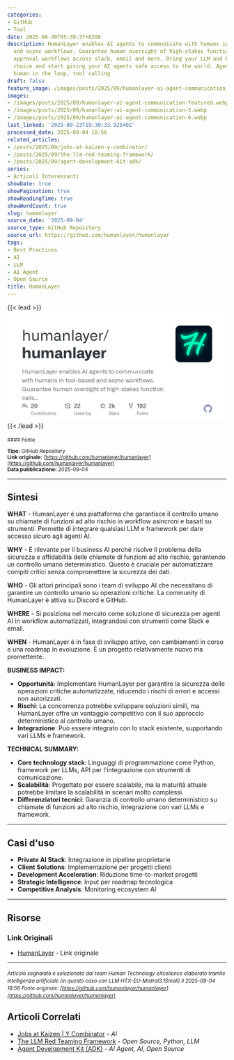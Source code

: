 ```yaml
---
categories:
- GitHub
- Tool
date: 2025-08-30T05:39:37+0200
description: HumanLayer enables AI agents to communicate with humans in tool-based
  and async workflows. Guarantee human oversight of high-stakes function calls with
  approval workflows across slack, email and more. Bring your LLM and Framework of
  choice and start giving your AI agents safe access to the world. Agentic Workflows,
  human in the loop, tool calling
draft: false
feature_image: /images/posts/2025/09/humanlayer-ai-agent-communication-featured.webp
images:
- /images/posts/2025/09/humanlayer-ai-agent-communication-featured.webp
- /images/posts/2025/09/humanlayer-ai-agent-communication-5.webp
- /images/posts/2025/09/humanlayer-ai-agent-communication-6.webp
last_linked: '2025-09-23T19:30:33.925402'
processed_date: 2025-09-04 18:56
related_articles:
- /posts/2025/09/jobs-at-kaizen-y-combinator/
- /posts/2025/09/the-llm-red-teaming-framework/
- /posts/2025/09/agent-development-kit-adk/
series:
- Articoli Interessanti
showDate: true
showPagination: true
showReadingTime: true
showWordCount: true
slug: humanlayer
source_date: '2025-09-04'
source_type: GitHub Repository
source_url: https://github.com/humanlayer/humanlayer
tags:
- Best Practices
- AI
- LLM
- AI Agent
- Open Source
title: HumanLayer
---
```


{{< lead >}}
![Featured image](/images/posts/2025/09/humanlayer-ai-agent-communication-featured.webp)
{{< /lead >}}

<small>
#### Fonte

**Tipo:** GitHub Repository  
**Link originale:** [https://github.com/humanlayer/humanlayer](https://github.com/humanlayer/humanlayer)  
**Data pubblicazione:** 2025-09-04

</small>

---

## Sintesi

**WHAT** - HumanLayer è una piattaforma che garantisce il controllo umano su chiamate di funzioni ad alto rischio in workflow asincroni e basati su strumenti. Permette di integrare qualsiasi LLM e framework per dare accesso sicuro agli agenti AI.

**WHY** - È rilevante per il business AI perché risolve il problema della sicurezza e affidabilità delle chiamate di funzioni ad alto rischio, garantendo un controllo umano deterministico. Questo è cruciale per automatizzare compiti critici senza compromettere la sicurezza dei dati.

**WHO** - Gli attori principali sono i team di sviluppo AI che necessitano di garantire un controllo umano su operazioni critiche. La community di HumanLayer è attiva su Discord e GitHub.

**WHERE** - Si posiziona nel mercato come soluzione di sicurezza per agenti AI in workflow automatizzati, integrandosi con strumenti come Slack e email.

**WHEN** - HumanLayer è in fase di sviluppo attivo, con cambiamenti in corso e una roadmap in evoluzione. È un progetto relativamente nuovo ma promettente.

**BUSINESS IMPACT:**
- **Opportunità**: Implementare HumanLayer per garantire la sicurezza delle operazioni critiche automatizzate, riducendo i rischi di errori e accessi non autorizzati.
- **Rischi**: La concorrenza potrebbe sviluppare soluzioni simili, ma HumanLayer offre un vantaggio competitivo con il suo approccio deterministico al controllo umano.
- **Integrazione**: Può essere integrato con lo stack esistente, supportando vari LLMs e framework.

**TECHNICAL SUMMARY:**
- **Core technology stack**: Linguaggi di programmazione come Python, framework per LLMs, API per l'integrazione con strumenti di comunicazione.
- **Scalabilità**: Progettato per essere scalabile, ma la maturità attuale potrebbe limitare la scalabilità in scenari molto complessi.
- **Differenziatori tecnici**: Garanzia di controllo umano deterministico su chiamate di funzioni ad alto rischio, integrazione con vari LLMs e framework.

---

## Casi d'uso

- **Private AI Stack**: Integrazione in pipeline proprietarie
- **Client Solutions**: Implementazione per progetti clienti
- **Development Acceleration**: Riduzione time-to-market progetti
- **Strategic Intelligence**: Input per roadmap tecnologica
- **Competitive Analysis**: Monitoring ecosystem AI

---



## Risorse

### Link Originali
- [HumanLayer](https://github.com/humanlayer/humanlayer) - Link originale


---

*<small>Articolo segnalato e selezionato dal team Human Technology eXcellence elaborato tramite intelligenza artificiale (in questo caso con LLM HTX-EU-Mistral3.1Small) il 2025-09-04 18:56
Fonte originale: [https://github.com/humanlayer/humanlayer](https://github.com/humanlayer/humanlayer)</small>*

## Articoli Correlati

- [Jobs at Kaizen | Y Combinator](/posts/2025/09/jobs-at-kaizen-y-combinator/) - *AI*
- [The LLM Red Teaming Framework](/posts/2025/09/the-llm-red-teaming-framework/) - *Open Source, Python, LLM*
- [Agent Development Kit (ADK)](/posts/2025/09/agent-development-kit-adk/) - *AI Agent, AI, Open Source*